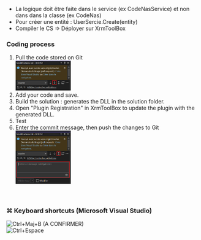- La logique doit être faite dans le service (ex CodeNasService) et non dans dans la classe (ex CodeNas)
- Pour créer une entité : UserSercie.Create(entity)
- Compiler le CS => Déployer sur XrmToolBox

### Coding process
1. Pull the code stored on Git <br> <img src="../zfiles/VisualStudio_pull.png" alt="VisualStudio_pull" style="width:30%"/>
2. Add your code and save.
3. Build the solution : generates the DLL in the solution folder.
4. Open "Plugin Registration" in XrmToolBox to update the plugin with the generated DLL.
5. Test
6. Enter the commit message, then push the changes to Git <br> <img src="../zfiles/VisualStudio_push.png" alt="VisualStudio_pull" style="width:30%"/>
<br><br><br>

### ⌘ Keyboard shortcuts (Microsoft Visual Studio)
![Ctrl+Maj+B](https://img.shields.io/badge/Ctrl+Maj+B-Build_the_solution-blue) (A CONFIRMER)    
![Ctrl+Espace](https://img.shields.io/badge/Ctrl+Espace-Autocomplétion-blue)
